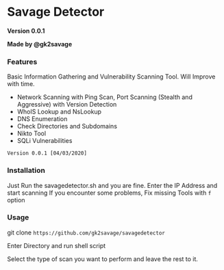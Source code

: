 # Savage Detector

**Version 0.0.1**

**Made by @gk2savage**

### Features

Basic Information Gathering and Vulnerability Scanning Tool. Will Improve with time.

- Network Scanning with Ping Scan, Port Scanning (Stealth and Aggressive) with Version Detection 
- WhoIS Lookup and NsLookup
- DNS Enumeration
- Check Directories and Subdomains
- Nikto Tool
- SQLi Vulnerabilities

`Version 0.0.1 [04/03/2020]`

### Installation

Just Run the savagedetector.sh and you are fine.
Enter the IP Address and start scanning
If you encounter some problems, Fix missing Tools with `f` option

### Usage

git clone `https://github.com/gk2savage/savagedetector`

Enter Directory and run shell script

Select the type of scan you want to perform and leave the rest to it.
